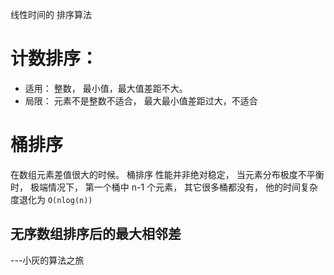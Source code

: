 线性时间的 排序算法


# 计数排序：
* 适用： 整数， 最小值，最大值差距不大。 
* 局限： 元素不是整数不适合， 最大最小值差距过大，不适合

# 桶排序
在数组元素差值很大的时候。
桶排序 性能并非绝对稳定， 当元素分布极度不平衡时， 极端情况下， 第一个桶中 n-1 个元素， 其它很多桶都没有， 他的时间复杂度退化为 `O(nlog(n))`


## 无序数组排序后的最大相邻差 
---小灰的算法之旅

